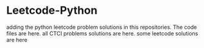 # Leetcode-Python
adding the python leetcode problem solutions in this repositories. 
The code files are here.
all CTCI problems solutions are here.
some leetcode solutions are here
























































































































































































































































































































































































































































































































































































































































































































































































































































































































































































































































































